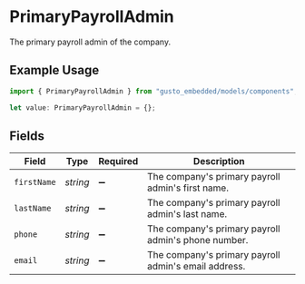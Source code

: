 # PrimaryPayrollAdmin

The primary payroll admin of the company.

## Example Usage

```typescript
import { PrimaryPayrollAdmin } from "gusto_embedded/models/components";

let value: PrimaryPayrollAdmin = {};
```

## Fields

| Field                                                | Type                                                 | Required                                             | Description                                          |
| ---------------------------------------------------- | ---------------------------------------------------- | ---------------------------------------------------- | ---------------------------------------------------- |
| `firstName`                                          | *string*                                             | :heavy_minus_sign:                                   | The company's primary payroll admin's first name.    |
| `lastName`                                           | *string*                                             | :heavy_minus_sign:                                   | The company's primary payroll admin's last name.     |
| `phone`                                              | *string*                                             | :heavy_minus_sign:                                   | The company's primary payroll admin's phone number.  |
| `email`                                              | *string*                                             | :heavy_minus_sign:                                   | The company's primary payroll admin's email address. |